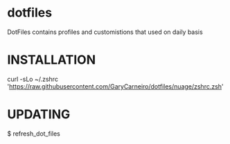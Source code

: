 dotfiles
========

DotFiles contains profiles  and customistions that used on daily basis

# INSTALLATION
 
curl -sLo ~/.zshrc 'https://raw.githubusercontent.com/GaryCarneiro/dotfiles/nuage/zshrc.zsh'


# UPDATING
$ refresh_dot_files


